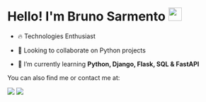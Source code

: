 <!--<img align="right" height="590em" src="https://raw.githubusercontent.com/gist/BrunoSarmento-dev/c11e27968825c323891d17ffd171d1c1/raw/16507da464173ca42c129eee61ec5f8b09d5b36e/githubcard.svg"/> -->

<h1 align="left">Hello! I'm Bruno Sarmento <img src="https://raw.githubusercontent.com/kaueMarques/kaueMarques/master/hi.gif" height="30px"> </h1>

<!-- <p align="left"> <img src="https://komarev.com/ghpvc/?username=BrunoSarmento-dev&color=yellow" alt="Profile views" /> </p> -->

- 🔥 <!-- Junior Web Developer & --> Technologies Enthusiast

- 👯 Looking to collaborate on Python projects

- 🌱 I’m currently learning **Python, Django, Flask, SQL & FastAPI**

You can also find me or contact me at:

<div> 
  <a href = "mailto:brunosarmento.dev@gmail.com"><img src="https://img.shields.io/badge/Gmail-D14836?style=for-the-badge&logo=gmail&logoColor=white"></a>
  <a href="https://www.linkedin.com/in/bruno-sarmento/" onclick="window.open(this.href); return false;">
    <img src="https://img.shields.io/badge/-LinkedIn-%230077B5?style=for-the-badge&logo=linkedin&logoColor=white"></a>
 </div>




<!-- <br><br> --!>
<!--
## 🛠 &nbsp;Tech Stack

![JavaScript](https://img.shields.io/badge/-JavaScript-05122A?style=flat&logo=javascript)&nbsp;
![CSS](https://img.shields.io/badge/-CSS-05122A?style=flat&logo=CSS3&logoColor=1572B6)&nbsp;
![HTML](https://img.shields.io/badge/-HTML-05122A?style=flat&logo=HTML5)&nbsp;
![Git](https://img.shields.io/badge/-Git-05122A?style=flat&logo=git)&nbsp;
![GitHub](https://img.shields.io/badge/-GitHub-05122A?style=flat&logo=github)&nbsp;
![Visual Studio Code](https://img.shields.io/badge/-Visual%20Studio%20Code-05122A?style=flat&logo=visual-studio-code&logoColor=007ACC)&nbsp;

--!>

<!--

<br>

## 🛠 &nbsp;Currently studying


![Node.js](https://img.shields.io/badge/-Node.js-05122A?style=flat&logo=node.js)&nbsp;
![React](https://img.shields.io/badge/-React-05122A?style=flat&logo=react)&nbsp;

<br><br>

## ⚙️ &nbsp;GitHub Analytics

<p align="left">
<img width="530em" src="https://github-readme-stats.vercel.app/api?username=BrunoSarmento-dev&show_icons=true&theme=vision-friendly-dark" alt="BrunoSarmento-dev's stats"/>
<img width="530em" src="https://github-readme-stats.vercel.app/api/top-langs/?username=BrunoSarmento-dev&layout=compact&theme=vision-friendly-dark" alt="BrunoSarmento-dev's most languages"/>
</p>


<br><br>

## Contact

<p align="left" style="background:yellow">
<a href="https://codepen.io/maykbrito" target="_blank">
  <img align="center" src="https://img.shields.io/badge/-maykbrito-05122A?style=flat&logo=codepen" alt="codepen"/>
</a>
<a href="https://twitter.com/maykbrito" target="_blank">
  <img align="center" src="https://img.shields.io/badge/-maykbrito-05122A?style=flat&logo=twitter" alt="twitter"/>  
</a>
<a href="https://linkedin.com/in/maykbrito" target="_blank">
  <img align="center" src="https://img.shields.io/badge/-maykbrito-05122A?style=flat&logo=linkedin" alt="linkedin"/>
</a>

<a href="https://instagram.com/maykbrito" target="_blank">
 <img align="center" src="https://img.shields.io/badge/-maykbrito-05122A?style=flat&logo=instagram" alt="instagram"/>
</a>
<a href="https://youtube.com/maykbrito" target="_blank">
 <img align="center" src="https://img.shields.io/badge/-maykbrito-05122A?style=flat&logo=youtube" alt="youtube"/>
</a>
</p>



<img width="490em" src="https://github-readme-twitter-gazf.vercel.app/api?id=maykbrito&layout=wide&show_reply=off&show_retweet=off" />




Here are some ideas to get you started:

- 🔭 I’m currently working on ...
- 🌱 I’m currently learning ...
- 👯 I’m looking to collaborate on ...
- 🤔 I’m looking for help with ...
- 💬 Ask me about ...
- 📫 How to reach me: ...
- 😄 Pronouns: ...
- ⚡ Fun fact: ...
-->

